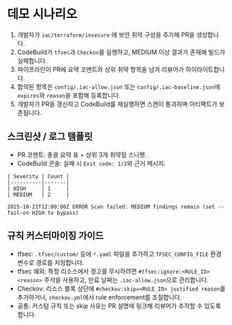 # 데모 시나리오

1. 개발자가 `iac/terraform/insecure` 에 보안 취약 구성을 추가해 PR을 생성합니다.
2. CodeBuild가 `tfsec`과 `Checkov`를 실행하고, MEDIUM 이상 결과가 존재해 빌드가 실패합니다.
3. 파이프라인이 PR에 요약 코멘트와 상위 취약 항목을 남겨 리뷰어가 하이라이트합니다.
4. 합의된 항목은 `config/.iac-allow.json` 또는 `config/.iac-baseline.json`에 `expires`와 `reason`을 포함해 등록합니다.
5. 개발자가 PR을 갱신하고 CodeBuild를 재실행하면 스캔이 통과하며 아티팩트가 보존됩니다.

## 스크린샷 / 로그 템플릿

- PR 코멘트: 총괄 요약 표 + 상위 3개 취약점 스니펫.
- CodeBuild 콘솔: 실패 시 `Exit code: 1/2`와 근거 메시지.

```
| Severity | Count |
|----------|-------|
| HIGH     | 1     |
| MEDIUM   | 2     |

2025-10-21T12:00:00Z ERROR Scan failed: MEDIUM findings remain (set --fail-on HIGH to bypass)
```

## 규칙 커스터마이징 가이드

- tfsec: `.tfsec/custom/` 등에 `*.yaml` 파일을 추가하고 `TFSEC_CONFIG_FILE` 환경 변수로 경로를 지정합니다.
- tfsec 예외: 특정 리소스에서 경고를 무시하려면 `#tfsec:ignore:<RULE_ID> <reason>` 주석을 사용하고, 만료 날짜는 `.iac-allow.json`으로 관리합니다.
- Checkov: 리소스 블록 상단에 `#checkov:skip=<RULE_ID> justified reason`를 추가하거나, `checkov.yml`에서 rule enforcement를 조절합니다.
- 공통: 커스텀 규칙 또는 skip 사유는 PR 설명에 링크해 리뷰어가 추적할 수 있도록 합니다.
